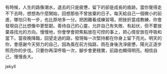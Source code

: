 有時候，人生的路像潮水，退去的只是疲憊，留下的卻是成長的痕跡。當你覺得走不下去時，想想為什麼開始，回想那些不曾放棄的日子。每天給自己一個微小的前進，哪怕只有一步，也比原地多一分。把困難看成練習場，把挫折當成教練，你會發現自己比想像中更堅韌。善待自己的心靈，允許自己有失敗、有起伏，但不要放棄尋找光的方向。慢慢地，你會學會把焦點放在可控的事上，把心情安放在呼吸和當下。當夜晚降臨，回望走過的路，發現每一次堅持都在你身上留下亮光。明天的你，會感謝今天努力的自己，因為風在前方指路，雨在身後洗淨疲憊，陽光正逐步照亮你的步伐。只要你再深呼吸一次，腳步會更穩實，前路也顯得明亮。相信自己，慢慢長大。

jekyll